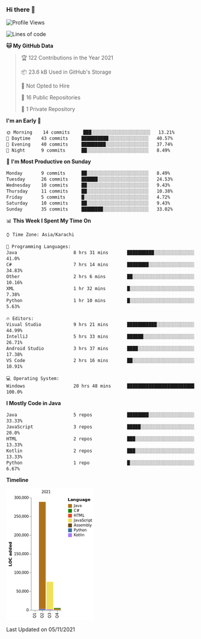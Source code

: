 ### Hi there 👋

<!--
**BilalJaved15/BilalJaved15** is a ✨ _special_ ✨ repository because its `README.md` (this file) appears on your GitHub profile.

Here are some ideas to get you started:

- 🔭 I’m currently working on ...
- 🌱 I’m currently learning ...
- 👯 I’m looking to collaborate on ...
- 🤔 I’m looking for help with ...
- 💬 Ask me about ...
- 📫 How to reach me: ...
- 😄 Pronouns: ...
- ⚡ Fun fact: ...
-->

<!--START_SECTION:waka-->
![Profile Views](http://img.shields.io/badge/Profile%20Views-9-blue)

![Lines of code](https://img.shields.io/badge/From%20Hello%20World%20I%27ve%20Written-369902%20lines%20of%20code-blue)

**🐱 My GitHub Data** 

> 🏆 122 Contributions in the Year 2021
 > 
> 📦 23.6 kB Used in GitHub's Storage 
 > 
> 🚫 Not Opted to Hire
 > 
> 📜 16 Public Repositories 
 > 
> 🔑 1 Private Repository 
 > 
**I'm an Early 🐤** 

```text
🌞 Morning    14 commits     ███░░░░░░░░░░░░░░░░░░░░░░   13.21% 
🌆 Daytime    43 commits     ██████████░░░░░░░░░░░░░░░   40.57% 
🌃 Evening    40 commits     █████████░░░░░░░░░░░░░░░░   37.74% 
🌙 Night      9 commits      ██░░░░░░░░░░░░░░░░░░░░░░░   8.49%

```
📅 **I'm Most Productive on Sunday** 

```text
Monday       9 commits      ██░░░░░░░░░░░░░░░░░░░░░░░   8.49% 
Tuesday      26 commits     ██████░░░░░░░░░░░░░░░░░░░   24.53% 
Wednesday    10 commits     ██░░░░░░░░░░░░░░░░░░░░░░░   9.43% 
Thursday     11 commits     ██░░░░░░░░░░░░░░░░░░░░░░░   10.38% 
Friday       5 commits      █░░░░░░░░░░░░░░░░░░░░░░░░   4.72% 
Saturday     10 commits     ██░░░░░░░░░░░░░░░░░░░░░░░   9.43% 
Sunday       35 commits     ████████░░░░░░░░░░░░░░░░░   33.02%

```


📊 **This Week I Spent My Time On** 

```text
⌚︎ Time Zone: Asia/Karachi

💬 Programming Languages: 
Java                     8 hrs 31 mins       ██████████░░░░░░░░░░░░░░░   41.0% 
C#                       7 hrs 14 mins       ████████░░░░░░░░░░░░░░░░░   34.83% 
Other                    2 hrs 6 mins        ██░░░░░░░░░░░░░░░░░░░░░░░   10.16% 
XML                      1 hr 32 mins        █░░░░░░░░░░░░░░░░░░░░░░░░   7.38% 
Python                   1 hr 10 mins        █░░░░░░░░░░░░░░░░░░░░░░░░   5.63%

🔥 Editors: 
Visual Studio            9 hrs 21 mins       ███████████░░░░░░░░░░░░░░   44.99% 
IntelliJ                 5 hrs 33 mins       ██████░░░░░░░░░░░░░░░░░░░   26.71% 
Android Studio           3 hrs 37 mins       ████░░░░░░░░░░░░░░░░░░░░░   17.38% 
VS Code                  2 hrs 16 mins       ██░░░░░░░░░░░░░░░░░░░░░░░   10.91%

💻 Operating System: 
Windows                  20 hrs 48 mins      █████████████████████████   100.0%

```

**I Mostly Code in Java** 

```text
Java                     5 repos             ████████░░░░░░░░░░░░░░░░░   33.33% 
JavaScript               3 repos             █████░░░░░░░░░░░░░░░░░░░░   20.0% 
HTML                     2 repos             ███░░░░░░░░░░░░░░░░░░░░░░   13.33% 
Kotlin                   2 repos             ███░░░░░░░░░░░░░░░░░░░░░░   13.33% 
Python                   1 repo              █░░░░░░░░░░░░░░░░░░░░░░░░   6.67%

```


**Timeline**

![Chart not found](https://raw.githubusercontent.com/BilalJaved15/BilalJaved15/main/charts/bar_graph.png) 


 Last Updated on 05/11/2021
<!--END_SECTION:waka-->
